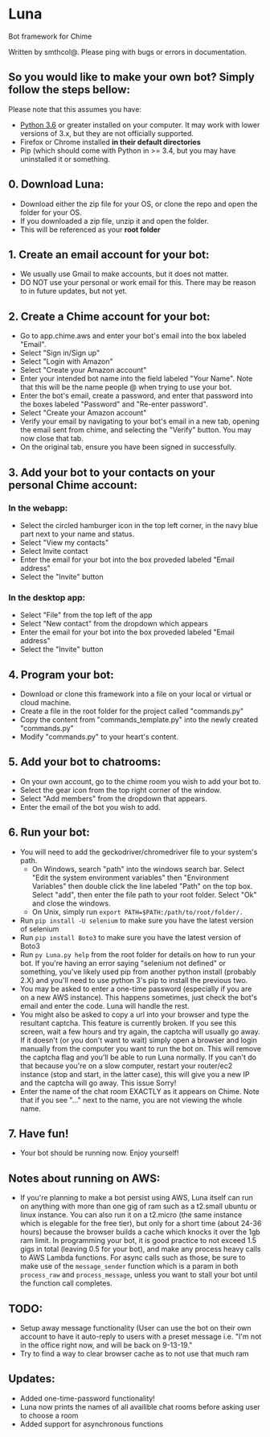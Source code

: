 # Luna

Bot framework for Chime

Written by smthcol@. Please ping with bugs or errors in documentation.

## So you would like to make your own bot? Simply follow the steps bellow:

Please note that this assumes you have:
* [Python 3.6](https://www.python.org/downloads/) or greater installed on your computer. It may work with lower versions of 3.x, but they are not officially supported.
* Firefox or Chrome installed **in their default directories**
* Pip (which should come with Python in >= 3.4, but you may have uninstalled it or something.

## 0. Download Luna:
* Download either the zip file for your OS, or clone the repo and open the folder for your OS.
* If you downloaded a zip file, unzip it and open the folder.
* This will be referenced as your **root folder**

## 1. Create an email account for your bot:
* We usually use Gmail to make accounts, but it does not matter. 
* DO NOT use your personal or work email for this. There may be reason to in future updates, but not yet.

## 2. Create a Chime account for your bot:
* Go to app.chime.aws and enter your bot's email into the box labeled "Email". 
* Select "Sign in/Sign up"
* Select "Login with Amazon"
* Select "Create your Amazon account"
* Enter your intended bot name into the field labeled "Your Name". Note that this will be the name people @ when trying to use your bot.
* Enter the bot's email, create a password, and enter that password into the boxes labeled "Password" and "Re-enter password".
* Select "Create your Amazon account"
* Verify your email by navigating to your bot's email in a new tab, opening the email sent from chime, and selecting the "Verify" button. You may now close that tab.
* On the original tab, ensure you have been signed in successfully.

## 3. Add your bot to your contacts on your personal Chime account:
### In the webapp:
* Select the circled hamburger icon in the top left corner, in the navy blue part next to your name and status.
* Select "View my contacts"
* Select Invite contact
* Enter the email for your bot into the box proveded labeled "Email address"
* Select the "Invite" button
### In the desktop app:
* Select "File" from the top left of the app
* Select "New contact" from the dropdown which appears
* Enter the email for your bot into the box proveded labeled "Email address"
* Select the "Invite" button

## 4. Program your bot:
* Download or clone this framework into a file on your local or virtual or cloud machine.
* Create a file in the root folder for the project called "commands.py"
* Copy the content from "commands_template.py" into the newly created "commands.py"
* Modify "commands.py" to your heart's content.

## 5. Add your bot to chatrooms:
* On your own account, go to the chime room you wish to add your bot to.
* Select the gear icon from the top right corner of the window.
* Select "Add members" from the dropdown that appears.
* Enter the email of the bot you wish to add.

## 6. Run your bot:
* You will need to add the geckodriver/chromedriver file to your system's path.
  - On Windows, search "path" into the windows search bar. Select "Edit the system environment variables" then "Environment Variables" then double click the line labeled "Path" on the top box. Select "add", then enter the file path to your root folder. Select "Ok" and close the windows.
  - On Unix, simply run `export PATH=$PATH:/path/to/root/folder/.` 
* Run `pip install -U selenium` to make sure you have the latest version of selenium
* Run `pip install Boto3` to make sure you have the latest version of Boto3
* Run `py Luna.py help` from the root folder for details on how to run your bot. If you're having an error saying "selenium not defined" or something, you've likely used pip from another python install (probably 2.X) and you'll need to use python 3's pip to install the previous two.
* You may be asked to enter a one-time password (especially if you are on a new AWS instance). This happens sometimes, just check the bot's email and enter the code. Luna will handle the rest.
* You might also be asked to copy a url into your browser and type the resultant captcha. This feature is currently broken. If you see this screen, wait a few hours and try again, the captcha will usually go away. If it doesn't (or you don't want to wait) simply open a browser and login manually from the computer you want to run the bot on. This will remove the captcha flag and you'll be able to run Luna normally. If you can't do that because you're on a slow computer, restart your router/ec2 instance (stop and start, in the latter case), this will give you a new IP and the captcha will go away. This issue Sorry!
* Enter the name of the chat room EXACTLY as it appears on Chime. Note that if you see "..." next to the name, you are not viewing the whole name.

## 7. Have fun!
* Your bot should be running now. Enjoy yourself!

## Notes about running on AWS:
* If you're planning to make a bot persist using AWS, Luna itself can run on anything with more than one gig of ram such as a t2.small ubuntu or linux instance. You can also run it on a t2.micro (the same instance which is elegable for the free tier), but only for a short time (about 24-36 hours) because the browser builds a cache which knocks it over the 1gb ram limit. In programming your bot, it is good practice to not exceed 1.5 gigs in total (leaving 0.5 for your bot), and make any process heavy calls to AWS Lambda functions. For async calls such as those, be sure to make use of the `message_sender` function which is a param in both `process_raw` and `process_message`, unless you want to stall your bot until the function call completes.  

## TODO:
* Setup away message functionality (User can use the bot on their own account to have it auto-reply to users with a preset message i.e. "I'm not in the office right now, and will be back on 9-13-19."
* Try to find a way to clear browser cache as to not use that much ram

## Updates: 
* Added one-time-password functionality!
* Luna now prints the names of all availible chat rooms before asking user to choose a room
* Added support for asynchronous functions
